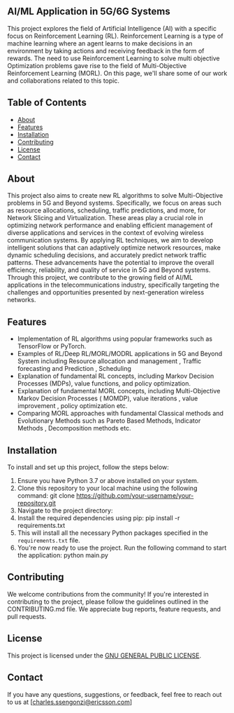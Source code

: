## AI/ML Application in 5G/6G Systems

This project explores the field of Artificial Intelligence (AI) with a specific focus on Reinforcement Learning (RL). Reinforcement Learning is a type of machine learning where an agent learns to make decisions in an environment by taking actions and receiving feedback in the form of rewards. The need to use Reinforcement Learning to solve multi objective Optimization problems gave rise to the field of Multi-Objective Reinforcement Learning  (MORL). On this page, we'll share some of our work and collaborations related to this topic.

## Table of Contents

- [About](#about)
- [Features](#features)
- [Installation](#installation)
- [Contributing](#contributing)
- [License](#license)
- [Contact](#contact)

## About

This project also aims to create new RL algorithms to solve Multi-Objective problems in 5G and Beyond systems. Specifically, we focus on areas such as resource allocations, scheduling, traffic predictions, and more, for Network Slicing and Virtualization. These areas play a crucial role in optimizing network performance and enabling efficient management of diverse applications and services in the context of evolving wireless communication systems. By applying RL techniques, we aim to develop intelligent solutions that can adaptively optimize network resources, make dynamic scheduling decisions, and accurately predict network traffic patterns. These advancements have the potential to improve the overall efficiency, reliability, and quality of service in 5G and Beyond systems. Through this project, we contribute to the growing field of AI/ML applications in the telecommunications industry, specifically targeting the challenges and opportunities presented by next-generation wireless networks.

## Features

- Implementation of RL algorithms using popular frameworks such as TensorFlow or PyTorch.
- Examples of RL/Deep RL/MORL/MODRL applications in 5G and Beyond System including Resource allocation and management , Traffic forecasting and Prediction , Scheduling 
- Explanation of fundamental RL concepts, including Markov Decision Processes (MDPs), value functions, and policy optimization.
- Explanation of fundamental MORL concepts, including Multi-Objective Markov Decision Processes ( MOMDP), value iterations , value improvement , policy optimization etc.
- Comparing MORL approaches with fundamental Classical methods and Evolutionary Methods such as Pareto Based Methods, Indicator Methods , Decomposition methods etc.

## Installation

To install and set up this project, follow the steps below:

1. Ensure you have Python 3.7 or above installed on your system.
2. Clone this repository to your local machine using the following command: git clone https://github.com/your-username/your-repository.git
3. Navigate to the project directory:
4. Install the required dependencies using pip: pip install -r requirements.txt
5. This will install all the necessary Python packages specified in the `requirements.txt` file.
6. You're now ready to use the project. Run the following command to start the application: python main.py

## Contributing

We welcome contributions from the community! If you're interested in contributing to the project, please follow the guidelines outlined in the CONTRIBUTING.md file. We appreciate bug reports, feature requests, and pull requests.

## License

This project is licensed under the [ GNU GENERAL PUBLIC LICENSE](LICENSE).

## Contact

If you have any questions, suggestions, or feedback, feel free to reach out to us at [charles.ssengonzi@ericsson.com]

